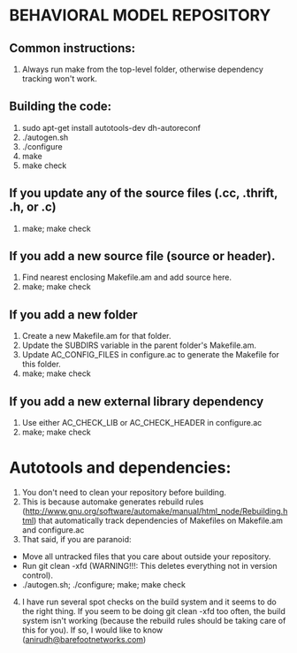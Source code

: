 # BEHAVIORAL MODEL REPOSITORY

## Common instructions:
1. Always run make from the top-level folder, otherwise dependency tracking won't work.

## Building the code:
1. sudo apt-get install autotools-dev dh-autoreconf
2. ./autogen.sh
3. ./configure
4. make
5. make check

## If you update any of the source files (.cc, .thrift, .h, or .c)
1. make; make check

## If you add a new source file (source or header).
1. Find nearest enclosing Makefile.am and add source here.
2. make; make check

## If you add a new folder
1. Create a new Makefile.am for that folder.
2. Update the SUBDIRS variable in the parent folder's Makefile.am.
3. Update AC_CONFIG_FILES in configure.ac to generate the Makefile for this folder.
4. make; make check

## If you add a new external library dependency
1. Use either AC_CHECK_LIB or AC_CHECK_HEADER in configure.ac
2. make; make check

# Autotools and dependencies:
1. You don't need to clean your repository before building.
2. This is because automake generates rebuild rules
(http://www.gnu.org/software/automake/manual/html_node/Rebuilding.html) that
automatically track dependencies of Makefiles on Makefile.am and configure.ac
3. That said, if you are paranoid:
  *  Move all untracked files that you care about outside your repository.
  *  Run git clean -xfd (WARNING!!!: This deletes everything not in version control).
  *  ./autogen.sh; ./configure; make; make check
4. I have run several spot checks on the build system and it seems to do the
right thing. If you seem to be doing git clean -xfd too often, the build system
isn't working (because the rebuild rules should be taking care of this for
you). If so, I would like to know (anirudh@barefootnetworks.com)
